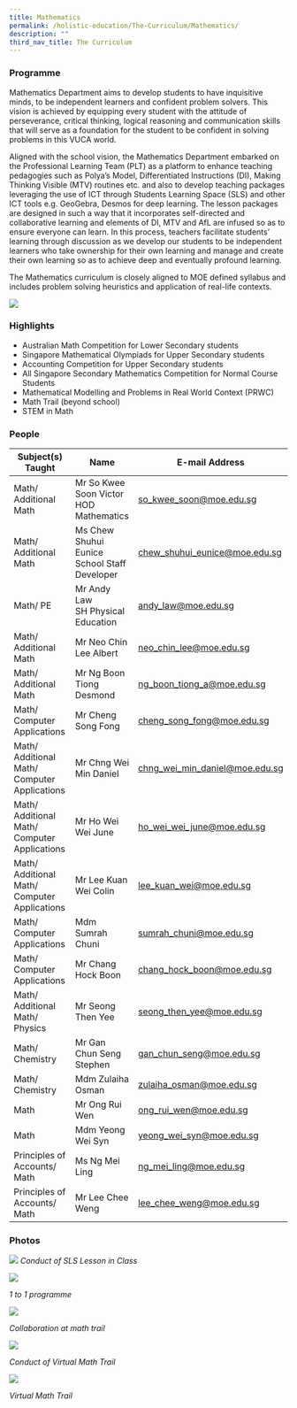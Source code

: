 ```yaml
---
title: Mathematics
permalink: /holistic-education/The-Curriculum/Mathematics/
description: ""
third_nav_title: The Curriculum
---
```

### Programme

Mathematics Department aims to develop students to have inquisitive minds, to be independent learners and confident problem solvers. This vision is achieved by equipping every student with the attitude of perseverance, critical thinking, logical reasoning and communication skills that will serve as a foundation for the student to be confident in solving problems in this VUCA world.
	
Aligned with the school vision, the Mathematics Department embarked on the Professional Learning Team (PLT) as a platform to enhance teaching pedagogies such as Polya’s Model, Differentiated Instructions (DI), Making Thinking Visible (MTV) routines etc. and also to develop teaching packages leveraging the use of ICT through Students Learning Space (SLS) and other ICT tools e.g. GeoGebra, Desmos for deep learning. The lesson packages are designed in such a way that it incorporates self-directed and collaborative learning and elements of DI, MTV and AfL are infused so as to ensure everyone can learn. In this process, teachers facilitate students’ learning through discussion as we develop our students to be independent learners who take ownership for their own learning and manage and create their own learning so as to achieve deep and eventually profound learning.
	
The Mathematics curriculum is closely aligned to MOE defined syllabus and includes problem solving heuristics and application of real-life contexts.
	
![](/images/Maths%20Dept%20Website.jpeg)
  
### Highlights

*   Australian Math Competition for Lower Secondary students&nbsp;
*   Singapore Mathematical Olympiads for Upper Secondary students
*   Accounting Competition for Upper Secondary students
*   All Singapore Secondary Mathematics Competition for Normal Course Students
*   Mathematical Modelling and Problems in Real World Context (PRWC)
*   Math Trail (beyond school)
*   STEM in Math

### People

| Subject(s) Taught | Name | E-mail Address |
| -------- | -------- | -------- |
| Math/ Additional Math | Mr So Kwee Soon Victor <br> HOD Mathematics | [so_kwee_soon@moe.edu.sg](mailto:so_kwee_soon@moe.edu.sg) |
| Math/ Additional Math| Ms Chew Shuhui Eunice <br>School Staff Developer | [chew_shuhui_eunice@moe.edu.sg](mailto:chew_shuhui_eunice@moe.edu.sg) |
| Math/ PE | Mr Andy Law <br> SH Physical Education | [andy_law@moe.edu.sg](mailto:andy_law@moe.edu.sg) |
| Math/ Additional Math | Mr Neo Chin Lee Albert | [neo_chin_lee@moe.edu.sg](mailto:neo_chin_lee@moe.edu.sg) |
| Math/ Additional Math | Mr Ng Boon Tiong Desmond | [ng_boon_tiong_a@moe.edu.sg](mailto:ng_boon_tiong_a@moe.edu.sg) |
| Math/ Computer Applications | Mr Cheng Song Fong | [cheng_song_fong@moe.edu.sg](mailto:cheng_song_fong@moe.edu.sg) |
| Math/ Additional Math/ Computer Applications | Mr Chng Wei Min Daniel | [chng_wei_min_daniel@moe.edu.sg](mailto:chng_wei_min_daniel@moe.edu.sg) |
| Math/ Additional Math/ Computer Applications | Mr Ho Wei Wei June | [ho_wei_wei_june@moe.edu.sg](mailto:ho_wei_wei_june@moe.edu.sg) |
| Math/ Additional Math/ Computer Applications | Mr Lee Kuan Wei Colin | [lee_kuan_wei@moe.edu.sg](mailto:ee_kuan_wei@moe.edu.sg) |
| Math/ Computer Applications | Mdm Sumrah Chuni | [sumrah_chuni@moe.edu.sg](mailto:sumrah_chuni@moe.edu.sg) |
| Math/ Computer Applications | Mr Chang Hock Boon | [chang_hock_boon@moe.edu.sg](mailto:chang_hock_boon@moe.edu.sg) |
| Math/ Additional Math/ Physics | Mr Seong Then Yee | [seong_then_yee@moe.edu.sg](mailto:seong_then_yee@moe.edu.sg) |
| Math/ Chemistry | Mr Gan Chun Seng Stephen | [gan_chun_seng@moe.edu.sg](mailto:gan_chun_seng@moe.edu.sg) |
| Math/ Chemistry | Mdm Zulaiha Osman | [zulaiha_osman@moe.edu.sg](mailto:zulaiha_osman@moe.edu.sg) |
| Math  | Mr Ong Rui Wen | [ong_rui_wen@moe.edu.sg](mailto:ong_rui_wen@moe.edu.sg) |
| Math | Mdm Yeong Wei Syn | [yeong_wei_syn@moe.edu.sg](mailto:yeong_wei_syn@moe.edu.sg)|
| Principles of Accounts/ Math | Ms Ng Mei Ling | [ng_mei_ling@moe.edu.sg](mailto:ng_mei_ling@moe.edu.sg)|
| Principles of Accounts/ Math | Mr Lee Chee Weng | [lee_chee_weng@moe.edu.sg](mailto:lee_chee_weng@moe.edu.sg) |

### Photos

![](/images/Conduct%20of%20SLS%20Lesson%20in%20Class.jpeg)
_Conduct of SLS Lesson in Class_&nbsp;  

![](/images/1%20to%201%20programme.jpeg)

_1 to 1 programme_  

![](/images/Collaboration%20at%20math%20trail.jpeg)

_Collaboration at math trail_

![](/images/Conduct%20of%20Virtual%20Math%20Trail.jpeg)

_Conduct of Virtual Math Trail_

![](/images/Virtual%20Math%20Trail.jpeg)

_Virtual Math Trail_
